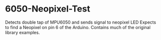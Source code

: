 # 6050-Neopixel-Test
Detects double tap of MPU6050 and sends signal to neopixel LED
Expects to find a Neopixel on pin 6 of the Arduino.
Contains much of the original library examples.
